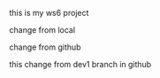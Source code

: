 this is my ws6 project


change from local

change from github

this change from dev1 branch in github
